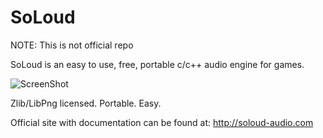 SoLoud
======

NOTE: This is not official repo


SoLoud is an easy to use, free, portable c/c++ audio engine for games.

![ScreenShot](https://raw.github.com/jarikomppa/soloud/master/soloud.png)

Zlib/LibPng licensed. Portable. Easy.

Official site with documentation can be found at:
 http://soloud-audio.com
